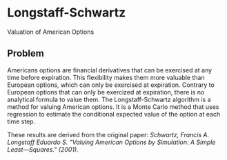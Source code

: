 # Longstaff-Schwartz

Valuation of American Options

## Problem

Americans options are financial derivatives that can be exercised at any time before expiration. This flexibility makes them more valuable than European options, which can only be exercised at expiration. Contrary to European options that can only be exercized at expiration, there is no analytical formula to value them.
 The Longstaff-Schwartz algorithm is a method for valuing American options. It is a Monte Carlo method that uses regression to estimate the conditional expected value of the option at each time step.

 These results are derived from the original paper: *Schwartz, Francis A. Longstaff Eduardo S. "Valuing American Options by Simulation: A Simple Least—Squares." (2001).*
